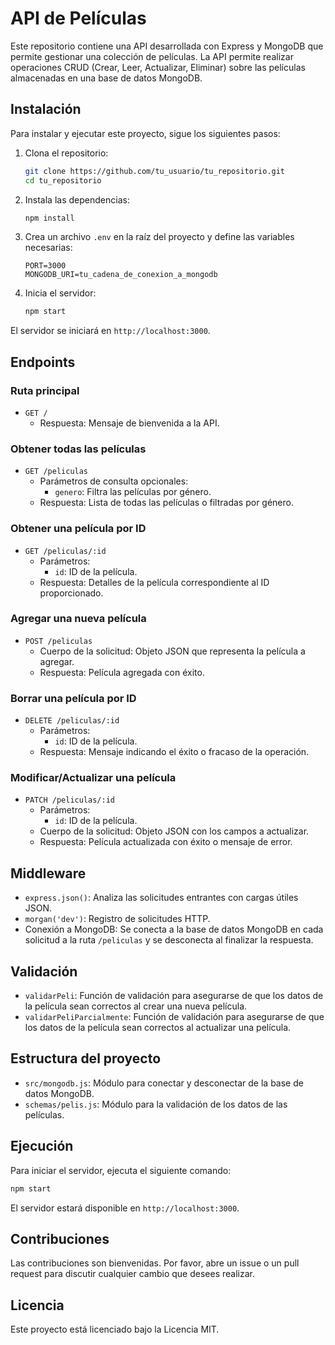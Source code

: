 
# API de Películas

Este repositorio contiene una API desarrollada con Express y MongoDB que permite gestionar una colección de películas. La API permite realizar operaciones CRUD (Crear, Leer, Actualizar, Eliminar) sobre las películas almacenadas en una base de datos MongoDB.

## Instalación

Para instalar y ejecutar este proyecto, sigue los siguientes pasos:

1. Clona el repositorio:
    ```sh
    git clone https://github.com/tu_usuario/tu_repositorio.git
    cd tu_repositorio
    ```

2. Instala las dependencias:
    ```sh
    npm install
    ```

3. Crea un archivo `.env` en la raíz del proyecto y define las variables necesarias:
    ```env
    PORT=3000
    MONGODB_URI=tu_cadena_de_conexion_a_mongodb
    ```

4. Inicia el servidor:
    ```sh
    npm start
    ```

El servidor se iniciará en `http://localhost:3000`.

## Endpoints

### Ruta principal

- `GET /`
    - Respuesta: Mensaje de bienvenida a la API.

### Obtener todas las películas

- `GET /peliculas`
    - Parámetros de consulta opcionales:
        - `genero`: Filtra las películas por género.
    - Respuesta: Lista de todas las películas o filtradas por género.

### Obtener una película por ID

- `GET /peliculas/:id`
    - Parámetros:
        - `id`: ID de la película.
    - Respuesta: Detalles de la película correspondiente al ID proporcionado.

### Agregar una nueva película

- `POST /peliculas`
    - Cuerpo de la solicitud: Objeto JSON que representa la película a agregar.
    - Respuesta: Película agregada con éxito.

### Borrar una película por ID

- `DELETE /peliculas/:id`
    - Parámetros:
        - `id`: ID de la película.
    - Respuesta: Mensaje indicando el éxito o fracaso de la operación.

### Modificar/Actualizar una película

- `PATCH /peliculas/:id`
    - Parámetros:
        - `id`: ID de la película.
    - Cuerpo de la solicitud: Objeto JSON con los campos a actualizar.
    - Respuesta: Película actualizada con éxito o mensaje de error.

## Middleware

- `express.json()`: Analiza las solicitudes entrantes con cargas útiles JSON.
- `morgan('dev')`: Registro de solicitudes HTTP.
- Conexión a MongoDB: Se conecta a la base de datos MongoDB en cada solicitud a la ruta `/peliculas` y se desconecta al finalizar la respuesta.

## Validación

- `validarPeli`: Función de validación para asegurarse de que los datos de la película sean correctos al crear una nueva película.
- `validarPeliParcialmente`: Función de validación para asegurarse de que los datos de la película sean correctos al actualizar una película.

## Estructura del proyecto

- `src/mongodb.js`: Módulo para conectar y desconectar de la base de datos MongoDB.
- `schemas/pelis.js`: Módulo para la validación de los datos de las películas.

## Ejecución

Para iniciar el servidor, ejecuta el siguiente comando:

```sh
npm start
```

El servidor estará disponible en `http://localhost:3000`.

## Contribuciones

Las contribuciones son bienvenidas. Por favor, abre un issue o un pull request para discutir cualquier cambio que desees realizar.

## Licencia

Este proyecto está licenciado bajo la Licencia MIT.

